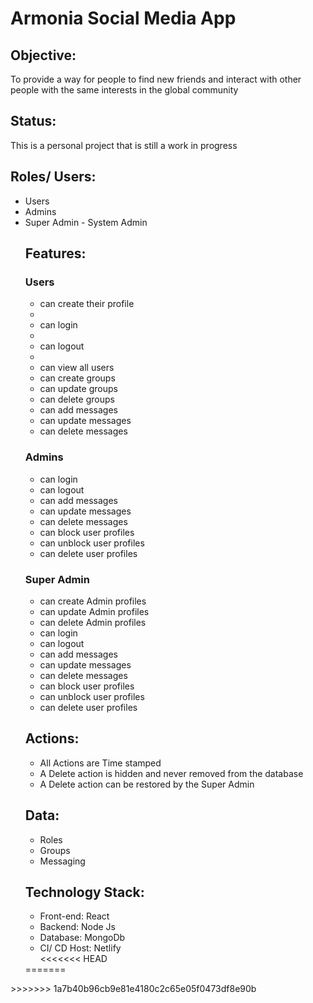 <h1>Armonia Social Media App</h1>

<h2>Objective:</h2>
<p>To provide a way for people to find new friends and interact with other people with the same interests in the global community</p>

<h2>Status:</h2>
<p>This is a personal project that is still a work in progress</p>

<h2>Roles/ Users:</h2>
<ul>
<li>Users</li>
<li>Admins</li>
<li>Super Admin - System Admin</li>

<h2>Features:</h2>
<h3>Users</h3>
<ul>
<li>can create their profile<li>
<li>can login<li>
<li>can logout<li>
<li>can view all users</li>
<li>can create groups</li>
<li>can update groups</li>
<li>can delete groups</li>
<li>can add messages</li>
<li>can update messages</li>
<li>can delete messages</li>
</ul>

<h3>Admins</h3>
<ul>
<li>can login</li>
<li>can logout</li>
<li>can add messages</li>
<li>can update messages</li>
<li>can delete messages</li>
<li>can block user profiles</li>
<li>can unblock user profiles</li>
<li>can delete user profiles</li>
</ul>

<h3>Super Admin</h3>
<ul>
<li>can create Admin profiles</li>
<li>can update Admin profiles</li>
<li>can delete Admin profiles</li>
<li>can login</li>
<li>can logout</li>
<li>can add messages</li>
<li>can update messages</li>
<li>can delete messages</li>
<li>can block user profiles</li>
<li>can unblock user profiles</li>
<li>can delete user profiles</li>
</ul>

<h2>Actions:</h2>
<ul>
<li>All Actions are Time stamped</li>
<li>A Delete action is hidden and never removed from the database</li>
<li>A Delete action can be restored by the Super Admin</li>
</ul>

<h2>Data:</h2>
<ul>
<li>Roles</li>
<li>Groups</li>
<li>Messaging</li>
</ul>

<h2>Technology Stack:</h2>
<ul>
<li>Front-end: React</li>
<li>Backend: Node Js</li>
<li>Database: MongoDb</li>
<li>CI/ CD Host: Netlify</li>
<<<<<<< HEAD
</ul>
=======
</ul>
>>>>>>> 1a7b40b96cb9e81e4180c2c65e05f0473df8e90b
